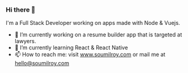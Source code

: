 ### Hi there 👋

I'm a Full Stack Developer working on apps made with Node & Vuejs.

- 🔭 I’m currently working on a resume builder app that is targeted at lawyers.
- 🌱 I’m currently learning React & React Native
- 📫 How to reach me: visit www.soumilroy.com or mail me at hello@soumilroy.com


